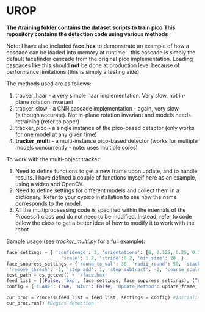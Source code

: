 # UROP
**The /training folder contains the dataset scripts to train pico**
**This repository contains the detection code using various methods**

Note: I have also included **face.hex** to demonstrate an example of how a cascade can be loaded into memory at runtime - this cascade is simply the default facefinder cascade from the original pico implementation. Loading cascades like this should **not** be done at production level because of performance limitations (this is simply a testing aide)

The methods used are as follows:
1. tracker_haar - a very simple haar implementation. Very slow, not in-plane rotation invariant
2. tracker_slow - a CNN cascade implementation - again, very slow (although accurate). Not in-plane rotation invariant and models needs retraining (refer to paper)
3. tracker_pico - a single instance of the pico-based detector (only works for one model at any given time)
4. **tracker_multi** - a multi-instance pico-based detector (works for multiple models concurrently - note: uses multiple cores)

To work with the multi-object tracker:
1. Need to define functions to get a new frame upon update, and to handle results. I have defined a couple of functions myself here as an example, using a video and OpenCV.
2. Need to define settings for different models and collect them in a dictionary. Refer to your cypico installation to see how the name corresponds to the model.
3. All the multiproceessing code is specified within the internals of the Process() class and do not need to be modified. Instead, refer to code below the class to get a better idea of how to modify it to work with the robot

Sample usage (see *tracker_multi.py* for a full example):     

```python
face_settings = { 'confidence': 3, 'orientations': [0, 0.125, 0.25, 0.375, 0.5, 0.625, 0.75, 0.875], \
                    'scale': 1.2, 'stride':0.2, 'min_size': 20  }
face_suppress_settings = {'round_to_val': 30, 'radii_round': 50, 'stack_length': 5, 'positive_thresh': 4, \
 'remove_thresh': -1, 'step_add': 1, 'step_subtract': -2, 'coarse_scale': 8.0, 'coarse_radii_scale': 3.0}
test_path = os.getcwd() + '/face.hex'
feed_list = [(False, 'bkp', face_settings, face_suppress_settings), (True, test_path, face_settings, face_suppress_settings)] 
config = {'CLAHE': True, 'Blur': False, 'Update_Method': update_frame, 'Output_Method': process_detection}

cur_proc = Process(feed_list = feed_list, settings = config) #Initialises the detection
cur_proc.run() #Begins detection
```
